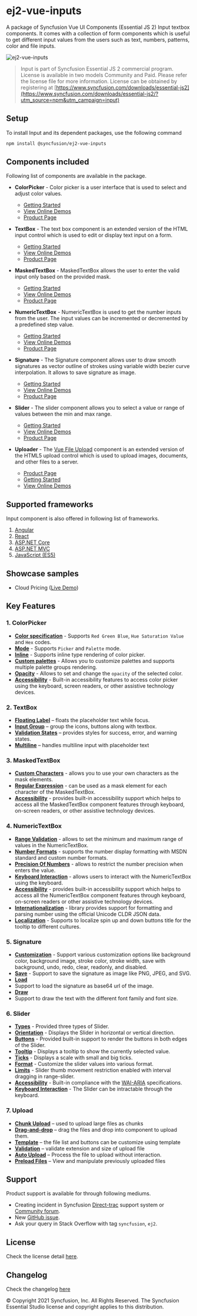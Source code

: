 # ej2-vue-inputs

A package of Syncfusion Vue UI Components (Essential JS 2) Input textbox components. It comes with a collection of form components which is useful to get different input values from the users such as text, numbers, patterns, color and file inputs.

![ej2-vue-inputs](https://ej2.syncfusion.com/products/images/input/readme.gif)

> Input is part of Syncfusion Essential JS 2 commercial program. License is available in two models Community and Paid. Please refer the license file for more information. License can be obtained by registering at [https://www.syncfusion.com/downloads/essential-js2](https://www.syncfusion.com/downloads/essential-js2/?utm_source=npm&utm_campaign=input)

## Setup

To install Input and its dependent packages, use the following command

```sh
npm install @syncfusion/ej2-vue-inputs
```

## Components included

Following list of components are available in the package.

* **ColorPicker** - Color picker is a user interface that is used to select and adjust color values.
  * [Getting Started](https://ej2.syncfusion.com/vue/documentation/color-picker/getting-started/?utm_source=npm&utm_campaign=color-picker)
  * [View Online Demos](https://ej2.syncfusion.com/vue/demos/?utm_source=npm&utm_campaign=color-picker#/material/color-picker/default.html)
  * [Product Page](https://www.syncfusion.com/vue-ui-components/color-picker)

* **TextBox** - The text box component is an extended version of the HTML input control which is used to edit or display text input on a form.
  * [Getting Started](https://ej2.syncfusion.com/vue/documentation/textbox/getting-started/?utm_source=npm&utm_campaign=textbox)
  * [View Online Demos](https://ej2.syncfusion.com/vue/demos/?utm_source=npm&utm_campaign=textbox#/material/textboxes/default.html)
  * [Product Page](https://www.syncfusion.com/vue-ui-components/text-box/?utm_source=npm&utm_campaign=text-box)

* **MaskedTextBox** - MaskedTextBox allows the user to enter the valid input only based on the provided mask.
  * [Getting Started](https://ej2.syncfusion.com/vue/documentation/maskedtextbox/getting-started/?utm_source=npm&utm_campaign=maskedtextbox)
  * [View Online Demos](https://ej2.syncfusion.com/vue/demos/?utm_source=npm&utm_campaign=maskedtextbox#/material/maskedtextbox/default.html)
  * [Product Page](https://www.syncfusion.com/vue-ui-components/maskedtextbox/?utm_source=npm&utm_campaign=maskedtextbox)

* **NumericTextBox** - NumericTextBox is used to get the number inputs from the user. The input values can be incremented or decremented by a predefined step value.
  * [Getting Started](https://ej2.syncfusion.com/vue/documentation/numerictextbox/getting-started/?utm_source=npm&utm_campaign=numerictextbox)
  * [View Online Demos](https://ej2.syncfusion.com/vue/demos/?utm_source=npm&utm_campaign=numerictextbox#/material/numerictextbox/default.html)
  * [Product Page](https://www.syncfusion.com/vue-ui-components/numerictextbox/?utm_source=npm&utm_campaign=numerictextbox)

* **Signature** - The Signature component allows user to draw smooth signatures as vector outline of strokes using variable width bezier curve interpolation. It allows to save signature as image.
  * [Getting Started](https://ej2.syncfusion.com/documentation/signature/getting-started?lang=typescript&utm_source=npm&utm_campaign=signature)
  * [View Online Demos](https://ej2.syncfusion.com/demos/?utm_source=npm&utm_campaign=signature#/material/signature/default.html)
  * [Product Page](https://www.syncfusion.com/javascript-ui-controls/signature/?utm_source=npm&utm_campaign=signature)

* **Slider** - The slider component allows you to select a value or range of values between the min and max range.
  * [Getting Started](https://ej2.syncfusion.com/vue/documentation/slider/getting-started/?utm_source=npm&utm_campaign=slider)
  * [View Online Demos](https://ej2.syncfusion.com/vue/demos/?utm_source=npm&utm_campaign=slider#/material/slider/default.html)
  * [Product Page](https://www.syncfusion.com/vue-ui-components/slider/?utm_source=npm&utm_campaign=slider)

* **Uploader** - The [Vue File Upload](https://www.syncfusion.com/vue-ui-components/vue-file-upload/?utm_source=npm&utm_medium=listing&utm_campaign=vue-file-upload-npm) component is an extended version of the HTML5 upload control which is used to upload images, documents, and other files to a server.
  * [Product Page](https://www.syncfusion.com/vue-ui-components/vue-file-upload/?utm_source=npm&utm_medium=listing&utm_campaign=vue-file-upload-npm)
  * [Getting Started](https://ej2.syncfusion.com/vue/documentation/uploader/getting-started?utm_source=npm&utm_medium=listing&utm_campaign=vue-file-upload-npm)
  * [View Online Demos](https://ej2.syncfusion.com/vue/demos/?utm_source=npm&utm_medium=listing&utm_campaign=vue-file-upload-npm#/material/uploader/default.html)

## Supported frameworks

Input component is also offered in following list of frameworks.

1. [Angular](https://github.com/syncfusion/ej2-angular-ui-components/tree/master/components/inputs/?utm_source=npm&utm_campaign=input)
2. [React](https://github.com/syncfusion/ej2-react-ui-components/tree/master/components/inputs/?utm_source=npm&utm_campaign=input)
3. [ASP.NET Core](https://www.syncfusion.com/aspnet-core-ui-controls/numeric-textbox/?utm_source=npm&utm_campaign=input)
4. [ASP.NET MVC](https://www.syncfusion.com/aspnet-mvc-ui-controls/input-mask/?utm_source=npm&utm_campaign=input)
5. [JavaScript (ES5)](https://www.syncfusion.com/javascript-ui-controls/range-slider/?utm_source=npm&utm_campaign=input)

## Showcase samples

* Cloud Pricing ([Live Demo](https://ej2.syncfusion.com/vue/demos/?utm_source=npm&utm_campaign=slider#/material/slider/azure-pricing.html))

## Key Features

### 1. ColorPicker
- [**Color specification**](https://ej2.syncfusion.com/vue/demos/?utm_source=npm&utm_campaign=color-picker#/material/color-picker/default.html) - Supports `Red Green Blue`, `Hue Saturation Value` and `Hex` codes.
- [**Mode**](https://ej2.syncfusion.com/vue/documentation/color-picker/mode-and-value#mode-and-value) - Supports `Picker` and `Palette` mode.
- [**Inline**](https://ej2.syncfusion.com/vue/demos/?utm_source=npm&utm_campaign=color-picker#/material/color-picker/inline.html) - Supports inline type rendering of color picker.
- [**Custom palettes**](https://ej2.syncfusion.com/vue/demos/?utm_source=npm&utm_campaign=color-picker#/material/color-picker/custom.html) - Allows you to customize palettes and supports multiple palette groups rendering.
- [**Opacity**](https://ej2.syncfusion.com/vue/documentation/color-picker/mode-and-value#color-value) - Allows to set and change the `opacity` of the selected color.
- [**Accessibility**](https://ej2.syncfusion.com/vue/documentation/color-picker/accessibility#accessibility) - Built-in accessibility features to access color picker using the keyboard, screen readers, or other assistive technology devices.

### 2. TextBox
- [**Floating Label**](https://ej2.syncfusion.com/vue/demos/?utm_source=npm&utm_campaign=textbox#/material/textboxes/default.html) – floats the placeholder text while focus.
- [**Input Group**](https://ej2.syncfusion.com/vue/demos/?utm_source=npm&utm_campaign=textbox#/material/textboxes/default.html) – group the icons, buttons along with textbox.
- [**Validation States**](https://ej2.syncfusion.com/vue/demos/?utm_source=npm&utm_campaign=textbox#/material/textboxes/default.html) – provides styles for success, error, and warning states.
- [**Multiline**](https://ej2.syncfusion.com/vue/demos/?utm_source=npm&utm_campaign=textbox#/material/textboxes/default.html) – handles multiline input with placeholder text

### 3. MaskedTextBox
- [**Custom Characters**](https://ej2.syncfusion.com/vue/demos/?utm_source=npm&utm_campaign=maskedtextbox#/material/maskedtextbox/custommask.html) - allows you to use your own characters as the mask elements.
- [**Regular Expression**](https://ej2.syncfusion.com/vue/documentation/maskedtextbox/mask-configuration#regular-expression/?utm_source=npm&utm_campaign=maskedtextbox#regular-expression) - can be used as a mask element for each character of the MaskedTextBox.
- [**Accessibility**](https://ej2.syncfusion.com/vue/documentation/maskedtextbox/accessibility/?utm_source=npm&utm_campaign=maskedtextbox) - provides built-in accessibility support which helps to access all the MaskedTextBox component features through keyboard, on-screen readers, or other assistive technology devices.

### 4. NumericTextBox
- [**Range Validation**](https://ej2.syncfusion.com/vue/demos/?utm_source=npm&utm_campaign=numerictextbox#/material/numerictextbox/range.html) - allows to set the minimum and maximum range of values in the NumericTextBox.
- [**Number Formats**](https://ej2.syncfusion.com/vue/demos/?utm_source=npm&utm_campaign=numerictextbox#/material/numerictextbox/format.html) - supports the number display formatting with MSDN standard and custom number formats.
- [**Precision Of Numbers**](https://ej2.syncfusion.com/vue/demos/?utm_source=npm&utm_campaign=numerictextbox#/material/numerictextbox/restrict.html) - allows to restrict the number precision when enters the value.
- [**Keyboard Interaction**](https://ej2.syncfusion.com/vue/documentation/numerictextbox/accessibility#keyboard-interaction/?utm_source=npm&utm_campaign=numerictextbox#keyboard-interaction) - allows users to interact with the NumericTextBox using the keyboard.
- [**Accessibility**](https://ej2.syncfusion.com/vue/documentation/numerictextbox/accessibility/?utm_source=npm&utm_campaign=numerictextbox) - provides built-in accessibility support which helps to access all the NumericTextBox component features through keyboard, on-screen readers or other assistive technology devices.
- [**Internationalization**](https://ej2.syncfusion.com/vue/documentation/numerictextbox/internationalization/?utm_source=npm&utm_campaign=numerictextbox) - library provides support for formatting and parsing number using the official Unicode CLDR JSON data.
- [**Localization**](https://ej2.syncfusion.com/vue/documentation/numerictextbox/internationalization#localization/?utm_source=npm&utm_campaign=numerictextbox#localization) - Supports to localize spin up and down buttons title for the tooltip to different cultures.

### 5. Signature
- [**Customization**](https://ej2.syncfusion.com/demos/?utm_source=npm&utm_campaign=slider#/material/signature/default.html) - Support various customization options like background color, background image, stroke color, stroke width, save with background, undo, redo, clear, readonly, and disabled.
- [**Save**](https://ej2.syncfusion.com/demos/?utm_source=npm&utm_campaign=slider#/material/signature/default.html) - Support to save the signature as image like PNG, JPEG, and SVG.
- [**Load**](https://ej2.syncfusion.com/demos/?utm_source=npm&utm_campaign=slider#/material/signature/default.html)
- Support to load the signature as base64 url of the image.
- [**Draw**](https://ej2.syncfusion.com/demos/?utm_source=npm&utm_campaign=slider#/material/signature/default.html)
- Support to draw the text with the different font family and font size.

### 6. Slider
- [**Types**](https://ej2.syncfusion.com/vue/demos/?utm_source=npm&utm_campaign=slider#/material/slider/default.html) - Provided three types of Slider.
- [**Orientation**](https://ej2.syncfusion.com/vue/demos/?utm_source=npm&utm_campaign=slider#/material/slider/orientation.html) - Displays the Slider in horizontal or vertical direction.
- [**Buttons**](https://ej2.syncfusion.com/vue/demos/?utm_source=npm&utm_campaign=slider#/material/slider/tooltip.html) - Provided built-in support to render the buttons in both edges of the Slider.
- [**Tooltip**](https://ej2.syncfusion.com/vue/demos/?utm_source=npm&utm_campaign=slider#/material/slider/tooltip.html) - Displays a tooltip to show the currently selected value.
- [**Ticks**](https://ej2.syncfusion.com/vue/demos/?utm_source=npm&utm_campaign=slider#/material/slider/ticks.html) - Displays a scale with small and big ticks.
- [**Format**](https://ej2.syncfusion.com/vue/demos/?utm_source=npm&utm_campaign=slider#/material/slider/format.html) - Customize the slider values into various format.
- [**Limits**](https://ej2.syncfusion.com/vue/demos/?utm_source=npm&utm_campaign=slider#/material/slider/limits.html) - Slider thumb movement restriction enabled with interval dragging in range-slider.
- [**Accessibility**](https://ej2.syncfusion.com/vue/demos/?utm_source=npm&utm_campaign=slider#/material/slider/default.html) - Built-in compliance with the [WAI-ARIA](http://www.w3.org/WAI/PF/aria-practices/) specifications.
- [**Keyboard Interaction**](https://ej2.syncfusion.com/vue/demos/?utm_source=npm&utm_campaign=slider#/material/slider/api.html) - The Slider can be intractable through the keyboard.

### 7. Upload
- [**Chunk Upload**](https://ej2.syncfusion.com/vue/demos/?utm_source=npm&utm_medium=listing&utm_campaign=vue-file-upload-npm#/material/uploader/chunk-upload.html) – used to upload large files as chunks
- [**Drag-and-drop**](https://ej2.syncfusion.com/vue/demos/?utm_source=npm&utm_medium=listing&utm_campaign=vue-file-upload-npm#/material/uploader/custom-drop-area.html) – drag the files and drop into component to upload them.
- [**Template**](https://ej2.syncfusion.com/vue/demos/?utm_source=npm&utm_medium=listing&utm_campaign=vue-file-upload-npm#/material/uploader/custom-file-list.html) – the file list and buttons can be customize using template
- [**Validation**](https://ej2.syncfusion.com/vue/demos/?utm_source=npm&utm_medium=listing&utm_campaign=vue-file-upload-npm#/material/uploader/file-validation.html) – validate extension and size of upload file
- [**Auto Upload**](https://ej2.syncfusion.com/vue/demos/?utm_source=npm&utm_medium=listing&utm_campaign=vue-file-upload-npm#/material/uploader/default.html) – Process the file to upload without interaction.
- [**Preload Files**](https://ej2.syncfusion.com/vue/demos/?utm_source=npm&utm_medium=listing&utm_campaign=vue-file-upload-npm#/material/uploader/preload-files.html) – View and manipulate previously uploaded files

## Support

Product support is available for through following mediums.

* Creating incident in Syncfusion [Direct-trac](https://www.syncfusion.com/support/directtrac/incidents/?utm_source=npm&utm_campaign=input) support system or [Community forum](https://www.syncfusion.com/forums/essential-js2/?utm_source=npm&utm_campaign=input).
* New [GitHub issue](https://github.com/syncfusion/ej2-vue-ui-components/issues/new).
* Ask your query in Stack Overflow with tag `syncfusion`, `ej2`.

## License

Check the license detail [here](https://github.com/syncfusion/ej2-vue-ui-components/blob/master/license/?utm_source=npm&utm_campaign=input).

## Changelog

Check the changelog [here](https://github.com/syncfusion/ej2-vue-ui-components/blob/master/components/inputs/CHANGELOG.md/?utm_source=npm&utm_campaign=input)

© Copyright 2021 Syncfusion, Inc. All Rights Reserved. The Syncfusion Essential Studio license and copyright applies to this distribution.
